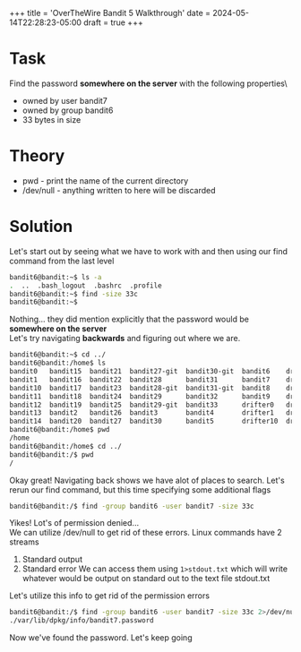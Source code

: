 +++
title = 'OverTheWire Bandit 5 Walkthrough'
date = 2024-05-14T22:28:23-05:00
draft = true
+++

# Task
Find the password **somewhere on the server** with the following properties\
- owned by user bandit7
- owned by group bandit6
- 33 bytes in size

# Theory
- pwd - print the name of the current directory
- /dev/null - anything written to here will be discarded

# Solution
Let's start out by seeing what we have to work with and then using our find command from the last level
```bash
bandit6@bandit:~$ ls -a
.  ..  .bash_logout  .bashrc  .profile
bandit6@bandit:~$ find -size 33c
bandit6@bandit:~$
```

Nothing... they did mention explicitly that the password would be **somewhere on the server**\
Let's try navigating **backwards** and figuring out where we are.
```bash
bandit6@bandit:~$ cd ../
bandit6@bandit:/home$ ls
bandit0   bandit15  bandit21  bandit27-git  bandit30-git  bandit6    drifter12  drifter5     formulaone2  krypton4
bandit1   bandit16  bandit22  bandit28      bandit31      bandit7    drifter13  drifter6     formulaone3  krypton5
bandit10  bandit17  bandit23  bandit28-git  bandit31-git  bandit8    drifter14  drifter7     formulaone5  krypton6
bandit11  bandit18  bandit24  bandit29      bandit32      bandit9    drifter15  drifter8     formulaone6  krypton7
bandit12  bandit19  bandit25  bandit29-git  bandit33      drifter0   drifter2   drifter9     krypton1     ubuntu
bandit13  bandit2   bandit26  bandit3       bandit4       drifter1   drifter3   formulaone0  krypton2
bandit14  bandit20  bandit27  bandit30      bandit5       drifter10  drifter4   formulaone1  krypton3
bandit6@bandit:/home$ pwd
/home
bandit6@bandit:/home$ cd ../
bandit6@bandit:/$ pwd
/
```

Okay great! Navigating back shows we have alot of places to search. Let's rerun our find command, but this time specifying some additional flags
```bash
bandit6@bandit:/$ find -group bandit6 -user bandit7 -size 33c
```
Yikes! Lot's of permission denied...\
We can utilize /dev/null to get rid of these errors.  Linux commands have 2 streams
1. Standard output
2. Standard error
We can access them using
`1>stdout.txt` which will write whatever would be output on standard out to the text file stdout.txt

Let's utilize this info to get rid of the permission errors
```bash
bandit6@bandit:/$ find -group bandit6 -user bandit7 -size 33c 2>/dev/null
./var/lib/dpkg/info/bandit7.password
```

Now we've found the password.  Let's keep going